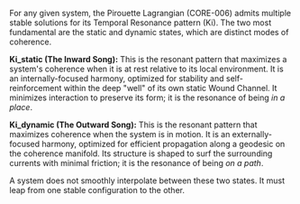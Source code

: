 For any given system, the Pirouette Lagrangian (CORE-006) admits multiple stable solutions for its Temporal Resonance pattern (Ki). The two most fundamental are the static and dynamic states, which are distinct modes of coherence.

**Ki_static (The Inward Song):** This is the resonant pattern that maximizes a system's coherence when it is at rest relative to its local environment. It is an internally-focused harmony, optimized for stability and self-reinforcement within the deep "well" of its own static Wound Channel. It minimizes interaction to preserve its form; it is the resonance of being *in a place*.

**Ki_dynamic (The Outward Song):** This is the resonant pattern that maximizes coherence when the system is in motion. It is an externally-focused harmony, optimized for efficient propagation along a geodesic on the coherence manifold. Its structure is shaped to surf the surrounding currents with minimal friction; it is the resonance of being *on a path*.

A system does not smoothly interpolate between these two states. It must leap from one stable configuration to the other.